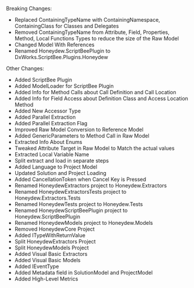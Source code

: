 ﻿Breaking Changes:

- Replaced ContainingTypeName with ContainingNamespace, ContainingClass for Classes and Delegates
- Removed ContainingTypeName from Attribute, Field, Properties, Method, Local Functions Types to reduce the size of the
  Raw Model
- Changed Model With References
- Renamed Honeydew.ScriptBeePlugin to DxWorks.ScriptBee.Plugins.Honeydew

Other Changes:

- Added ScriptBee Plugin
- Added ModelLoader for ScriptBee Plugin
- Added Info for Method Calls about Call Definition and Call Location
- Added Info for Field Access about Definition Class and Access Location Method
- Added New Accessor Type
- Added Parallel Extraction
- Added Parallel Extraction Flag
- Improved Raw Model Conversion to Reference Model
- Added GenericParameters to Method Call in Raw Model
- Extracted Info About Enums
- Tweaked Attribute Target in Raw Model to Match the actual values
- Extracted Local Variable Name
- Split extract and load in separate steps
- Added Language to Project Model
- Updated Solution and Project Loading
- Added CancellationToken when Cancel Key is Pressed
- Renamed HoneydewExtractors project to Honeydew.Extractors
- Renamed HoneydewExtractorsTests project to Honeydew.Extractors.Tests
- Renamed HoneydewTests project to Honeydew.Tests
- Renamed HoneydewScriptBeePlugin project to Honeydew.ScriptBeePlugin
- Renamed HoneydewModels project to Honeydew.Models
- Removed HoneydewCore Project
- Added ITypeWithReturnValue
- Split HoneydewExtractors Project
- Split HoneydewModels Project
- Added Visual Basic Extractors
- Added Visual Basic Models
- Added IEventType
- Added Metadata field in SolutionModel and ProjectModel
- Added High-Level Metrics
